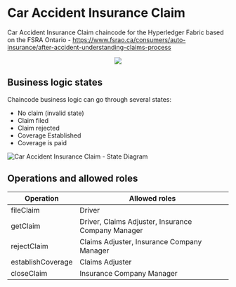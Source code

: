 # Car Accident Insurance Claim
Car Accident Insurance Claim chaincode for the Hyperledger Fabric based on the FSRA Ontario - https://www.fsrao.ca/consumers/auto-insurance/after-accident-understanding-claims-process

<div style="text-align:center"><img src="https://user-images.githubusercontent.com/3188163/124211350-a0875b00-daf5-11eb-9b11-881917e4737f.png" /></div>

## Business logic states
Chaincode business logic can go through several states:
* No claim (invalid state)
* Claim filed
* Claim rejected
* Coverage Established
* Coverage is paid

![Car Accident Insurance Claim - State Diagram](https://user-images.githubusercontent.com/3188163/124210369-f65b0380-daf3-11eb-9738-8180bf1912bd.png)

## Operations and allowed roles
Operation | Allowed roles
------------ | -------------
fileClaim | Driver
getClaim | Driver, Claims Adjuster, Insurance Company Manager
rejectClaim | Claims Adjuster, Insurance Company Manager
establishCoverage | Claims Adjuster
closeClaim | Insurance Company Manager
